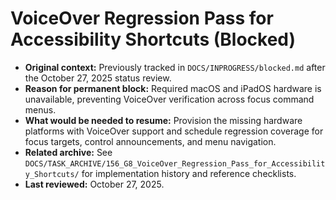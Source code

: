 # VoiceOver Regression Pass for Accessibility Shortcuts (Blocked)

- **Original context:** Previously tracked in `DOCS/INPROGRESS/blocked.md` after the October 27, 2025 status review.
- **Reason for permanent block:** Required macOS and iPadOS hardware is unavailable, preventing VoiceOver verification across focus command menus.
- **What would be needed to resume:** Provision the missing hardware platforms with VoiceOver support and schedule regression coverage for focus targets, control announcements, and menu navigation.
- **Related archive:** See `DOCS/TASK_ARCHIVE/156_G8_VoiceOver_Regression_Pass_for_Accessibility_Shortcuts/` for implementation history and reference checklists.
- **Last reviewed:** October 27, 2025.

